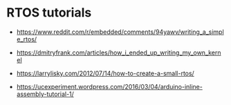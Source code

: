 # RTOS tutorials 
 - https://www.reddit.com/r/embedded/comments/94yawv/writing_a_simple_rtos/
 - https://dmitryfrank.com/articles/how_i_ended_up_writing_my_own_kernel
 - https://larrylisky.com/2012/07/14/how-to-create-a-small-rtos/
 
  - https://ucexperiment.wordpress.com/2016/03/04/arduino-inline-assembly-tutorial-1/
